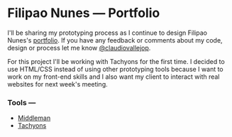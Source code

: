 # Filipao Nunes — Portfolio

I'll be sharing my prototyping process as I continue to design Filipao Nunes's [portfolio](http://filipaonunes.com). If you have any feedback or comments about my code, design or process let me know [@claudiovallejop](https://twitter.com/claudiovallejop).

For this project I'll be working with Tachyons for the first time. I decided to use HTML/CSS instead of using other prototyping tools because I want to work on my front-end skills and I also want my client to interact with real websites for next week's meeting.

### Tools —
+ [Middleman](https://middlemanapp.com)
+ [Tachyons](http://tachyons.io)
